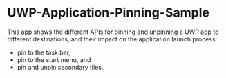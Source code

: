 # UWP-Application-Pinning-Sample

This app shows the different APIs for pinning and unpinning a UWP app to different destinations, and their impact on the application launch process:
* pin to the task bar,
* pin to the start menu, and
* pin and unpin secondary tiles.
